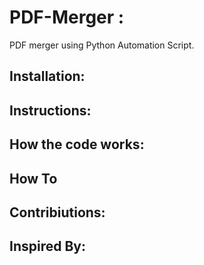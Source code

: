 # PDF-Merger :
PDF merger using Python Automation Script.

## Installation:

## Instructions:

## How the code works:
## How To

## Contribiutions:

## Inspired By:
